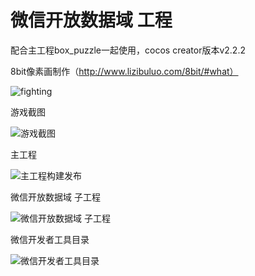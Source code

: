 # 微信开放数据域 工程
配合主工程box_puzzle一起使用，cocos creator版本v2.2.2

8bit像素画制作（http://www.lizibuluo.com/8bit/#what）

![fighting](..\wx-open-data-project\screenshots\logo1.png)

游戏截图

![游戏截图](..\wx-open-data-project\screenshots\dsBuffer.png)

主工程

![主工程构建发布](..\wx-open-data-project\screenshots\main.png)



微信开放数据域 子工程

![微信开放数据域 子工程](..\wx-open-data-project\screenshots\wx_open_data.png)

微信开发者工具目录

![微信开发者工具目录](..\wx-open-data-project\screenshots\wx_shot.png)